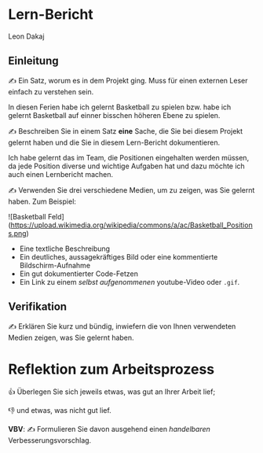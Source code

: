 # Lern-Bericht
Leon Dakaj

## Einleitung

✍️ Ein Satz, worum es in dem Projekt ging. Muss für einen externen Leser einfach zu verstehen sein.

In diesen Ferien habe ich gelernt Basketball zu spielen bzw. habe ich gelernt Basketball auf einner bisschen höheren Ebene zu spielen.

✍️ Beschreiben Sie in einem Satz **eine** Sache, die Sie bei diesem Projekt gelernt haben und die Sie in diesem Lern-Bericht dokumentieren.

Ich habe gelernt das im Team, die Positionen eingehalten werden müssen, da jede Position diverse und wichtige Aufgaben hat und dazu möchte ich auch einen Lernbericht machen.

✍️ Verwenden Sie drei verschiedene Medien, um zu zeigen, was Sie gelernt haben. Zum Beispiel:

![Basketball Feld]  (https://upload.wikimedia.org/wikipedia/commons/a/ac/Basketball_Positions.png)

* Eine textliche Beschreibung
* Ein deutliches, aussagekräftiges Bild oder eine kommentierte Bildschirm-Aufnahme
* Ein gut dokumentierter Code-Fetzen
* Ein Link zu einem *selbst aufgenommenen* youtube-Video oder `.gif`.

## Verifikation

✍️ Erklären Sie kurz und bündig, inwiefern die von Ihnen verwendeten Medien zeigen, was Sie gelernt haben.

# Reflektion zum Arbeitsprozess

👍 Überlegen Sie sich jeweils etwas, was gut an Ihrer Arbeit lief; 

👎 und etwas, was nicht gut lief.

**VBV**: ✍️ Formulieren Sie davon ausgehend einen *handelbaren* Verbesserungsvorschlag.
